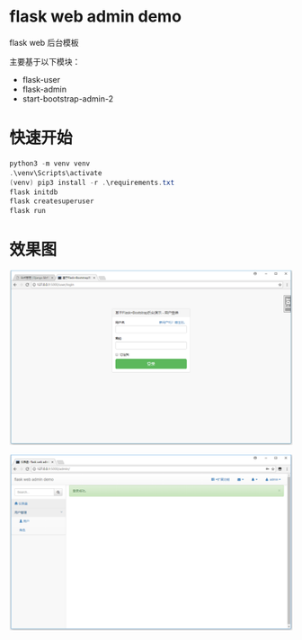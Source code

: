 # flask web admin demo

flask web 后台模板

主要基于以下模块：

- flask-user
- flask-admin
- start-bootstrap-admin-2

# 快速开始

```PowerShell
python3 -m venv venv
.\venv\Scripts\activate
(venv) pip3 install -r .\requirements.txt
flask initdb
flask createsuperuser
flask run
```

# 效果图

![login](screenshot/login.png)

![admin](screenshot/admin.png)
